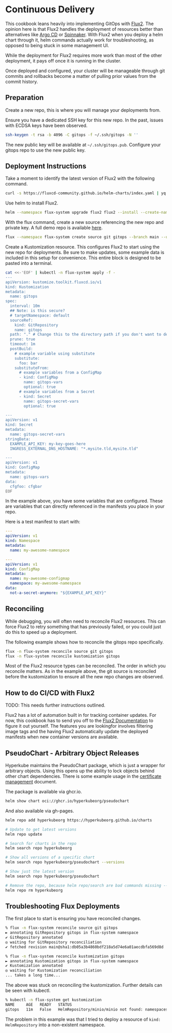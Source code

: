 # Continuous Delivery

This cookbook leans heavily into implementing GitOps with [Flux2](https://fluxcd.io/flux/).
The opinion here is that Flux2 handles the deployment of resources better than alternatives like [Argo CD](https://argo-cd.readthedocs.io/en/stable/) or [Spinnaker](https://spinnaker.io/).
With Flux2 when you deploy a helm chart through it, helm commands actually work for troubleshooting, as opposed to being stuck in some management UI.

While the deployment for Flux2 requires more work than most of the other deployment, it pays off once it is running in the cluster.

Once deployed and configured, your cluster will be manageable through git commits and rollbacks become a matter of pulling prior values from the commit history.

## Preparation
Create a new repo, this is where you will manage your deployments from.

Ensure you have a dedicated SSH key for this new repo.
In the past, issues with ECDSA keys have been observed.
```bash
ssh-keygen -t rsa -b 4096 -C gitops -f ~/.ssh/gitops -N ''
```

The new public key will be available at `~/.ssh/gitops.pub`.
Configure your gitops repo to use the new public key.

## Deployment Instructions

Take a moment to identify the latest version of Flux2 with the following command.
```bash
curl -s https://fluxcd-community.github.io/helm-charts/index.yaml | yq '.entries.flux2 | .[].version' | sort -V | tail
```

Use helm to install Flux2.
```bash
helm --namespace flux-system upgrade flux2 flux2 --install --create-namespace --version '~2.16.0' --repo https://fluxcd-community.github.io/helm-charts --wait
```

With the flux command, create a new source referencing the new repo and private key.
A full demo repo is available [here](https://github.com/SamInTheShell/gitops-with-flux2).
```bash
flux --namespace flux-system create source git gitops --branch main --url ssh://git@github.com/ORG-OR-USER/REPO_NAME.git --private-key-file ~/.ssh/gitops -s
```

Create a Kustomization resource.
This configures Flux2 to start using the new repo for deployments.
Be sure to make updates, some example data is included in this setup for convenience.
This entire block is designed to be pasted into a terminal.
```bash
cat <<-'EOF' | kubectl -n flux-system apply -f -
---
apiVersion: kustomize.toolkit.fluxcd.io/v1
kind: Kustomization
metadata:
  name: gitops
spec:
  interval: 10m
  ## Note: is this secure?
  # targetNamespace: default
  sourceRef:
    kind: GitRepository
    name: gitops
  path: "." # Change this to the directory path if you don't want to deploy everything in the root of the repo
  prune: true
  timeout: 1m
  postBuild:
    # example variable using substitute
    substitute:
      foo: bar
    substituteFrom:
      # example variables from a ConfigMap
      - kind: ConfigMap
        name: gitops-vars
        optional: true
      # example variables from a Secret
      - kind: Secret
        name: gitops-secret-vars
        optional: true

---
apiVersion: v1
kind: Secret
metadata:
  name: gitops-secret-vars
stringData:
  EXAMPLE_API_KEY: my-key-goes-here
  INGRESS_EXTERNAL_DNS_HOSTNAME: "*.mysite.tld,mysite.tld"

---
apiVersion: v1
kind: ConfigMap
metadata:
  name: gitops-vars
data:
  cfgfoo: cfgbar
EOF
```

In the example above, you have some variables that are configured.
These are variables that can directly referenced in the manifests you place in your repo.

Here is a test manifest to start with:
```yaml:examples.yaml
---
apiVersion: v1
kind: Namespace
metadata:
  name: my-awesome-namespace

---
apiVersion: v1
kind: ConfigMap
metadata:
  name: my-awesome-configmap
  namespace: my-awesome-namespace
data:
  not-a-secret-anymore: "${EXAMPLE_API_KEY}"
```

## Reconciling
While debugging, you will often need to reconcile Flux2 resources. 
This can force Flux2 to retry something that has previously failed, or you could just do this to speed up a deployment.

The following example shows how to reconcile the gitops repo specifically.
```bash
flux -n flux-system reconcile source git gitops
flux -n flux-system reconcile kustomization gitops
```

Most of the Flux2 resource types can be reconciled.
The order in which you reconcile matters.
As in the example above, the git source is reconciled before the kustomization to ensure all the new repo changes are observed.

## How to do CI/CD with Flux2
TODO: This needs further instructions outlined.

Flux2 has a lot of automation built in for tracking container updates.
For now, this cookbook has to send you off to the [Flux2 Documentation](https://fluxcd.io/flux/) to figure it out yourself.
The features you are lookingfor involves filtering image tags and the having Flux2 automatically update the deployed manifests when new container versions are available.

## PseudoChart - Arbitrary Object Releases
Hyperkube maintains the PseudoChart package, which is just a wrapper for arbitrary objects.
Using this opens up the ability to lock objects behind other chart dependencies.
There is some example usage in the [certificate management](certificate-management.md) document.

The package is available via ghcr.io.
```bash
helm show chart oci://ghcr.io/hyperkubeorg/pseudochart
```

And also available via gh-pages.
```bash
helm repo add hyperkubeorg https://hyperkubeorg.github.io/charts

# Update to get latest versions
helm repo update

# Search for charts in the repo
helm search repo hyperkubeorg

# Show all versions of a specific chart
helm search repo hyperkubeorg/pseudochart --versions

# Show just the latest version
helm search repo hyperkubeorg/pseudochart

# Remove the repo, because helm repo/search are bad commands missing --repo flag
helm repo rm hyperkubeorg
```

## Troubleshooting Flux Deployments

The first place to start is ensuring you have reconciled changes.
```bash
% flux -n flux-system reconcile source git gitops   
► annotating GitRepository gitops in flux-system namespace
✔ GitRepository annotated
◎ waiting for GitRepository reconciliation
✔ fetched revision main@sha1:db05a3b4860bdf218a5d74e6a01aecdbfa569d8d

% flux -n flux-system reconcile kustomization gitops
► annotating Kustomization gitops in flux-system namespace
✔ Kustomization annotated
◎ waiting for Kustomization reconciliation
... takes a long time...
```

The above was stuck on reconciling the kustomization.
Further details can be seen with kubectl.
```bash
% kubectl -n flux-system get kustomization
NAME     AGE   READY   STATUS
gitops   11m   False   HelmRepository/minio/minio not found: namespaces "minio" not found...
```

The problem in this example was that I tried to deploy a resource of `kind: HelmRepository` into a non-existent namespace.
